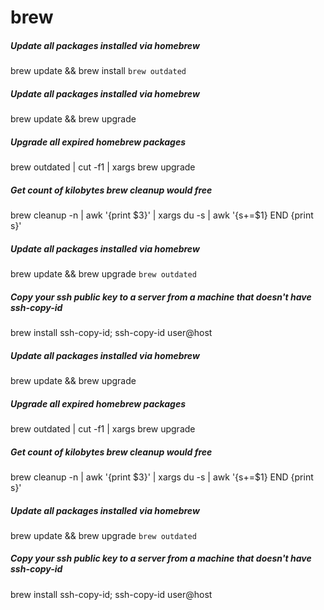 # brew

##### Update all packages installed via homebrew

   brew  update && brew install `brew outdated`

##### Update all packages installed via homebrew

   brew  update && brew upgrade

##### Upgrade all expired homebrew packages

   brew  outdated | cut -f1 | xargs brew upgrade

##### Get count of kilobytes brew cleanup would free

   brew  cleanup -n | awk '{print $3}' | xargs du -s | awk '{s+=$1} END {print s}'

##### Update all packages installed via homebrew

   brew  update && brew upgrade `brew outdated`

##### Copy your ssh public key to a server from a machine that doesn't have ssh-copy-id

   brew  install ssh-copy-id; ssh-copy-id user@host

##### Update all packages installed via homebrew

   brew  update && brew upgrade

##### Upgrade all expired homebrew packages

   brew  outdated | cut -f1 | xargs brew upgrade

##### Get count of kilobytes brew cleanup would free

   brew  cleanup -n | awk '{print $3}' | xargs du -s | awk '{s+=$1} END {print s}'

##### Update all packages installed via homebrew

   brew  update && brew upgrade `brew outdated`

##### Copy your ssh public key to a server from a machine that doesn't have ssh-copy-id

   brew  install ssh-copy-id; ssh-copy-id user@host
